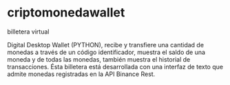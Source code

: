 # criptomonedawallet
billetera virtual

Digital Desktop Wallet (PYTHON), recibe y transfiere una cantidad de monedas a través de un código identificador, muestra el saldo de una moneda y de todas las monedas, también muestra el historial de transacciones. Ésta billetera está desarrollada con una interfaz de texto que admite monedas registradas en la API Binance Rest.
